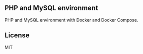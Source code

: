 ## PHP and MySQL environment

PHP and MySQL environment with Docker and Docker Compose.

License
----

MIT
